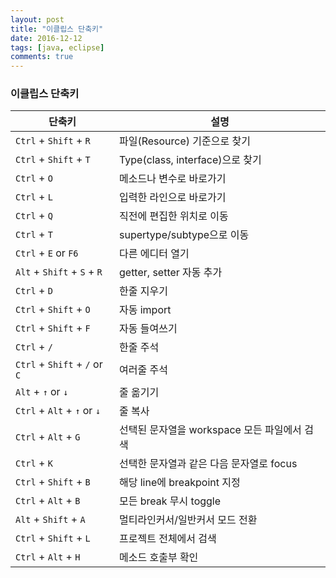 ```yaml
---
layout: post
title: "이클립스 단축키"
date: 2016-12-12
tags: [java, eclipse]
comments: true
---
```


### 이클립스 단축키
|단축키|설명|  
|---|---|  
|`Ctrl` + `Shift` + `R`|파일(Resource) 기준으로 찾기|  
|`Ctrl` + `Shift` + `T`|Type(class, interface)으로 찾기|  
|`Ctrl` + `O`|메소드나 변수로 바로가기|  
|`Ctrl` + `L`|입력한 라인으로 바로가기|  
|`Ctrl` + `Q`|직전에 편집한 위치로 이동|  
|`Ctrl` + `T`|supertype/subtype으로 이동|  
|`Ctrl` + `E` or `F6`|다른 에디터 열기|  
|`Alt` + `Shift` + `S` + `R`|getter, setter 자동 추가|  
|`Ctrl` + `D`|한줄 지우기|  
|`Ctrl` + `Shift` + `O`|자동 import|  
|`Ctrl` + `Shift` + `F`|자동 들여쓰기|  
|`Ctrl` + `/`|한줄 주석|  
|`Ctrl` + `Shift` + `/` or `C`|여러줄 주석|  
|`Alt` + `↑` or `↓`|줄 옮기기|  
|`Ctrl` + `Alt` + `↑` or `↓`|줄 복사|  
|`Ctrl` + `Alt` + `G`|선택된 문자열을 workspace 모든 파일에서 검색|  
|`Ctrl` + `K`|선택한 문자열과 같은 다음 문자열로 focus|  
|`Ctrl` + `Shift` + `B`|해당 line에 breakpoint 지정|  
|`Ctrl` + `Alt` + `B`|모든 break 무시 toggle|  
|`Alt` + `Shift` + `A`|멀티라인커서/일반커서 모드 전환|  
|`Ctrl` + `Shift` + `L`|프로젝트 전체에서 검색|  
|`Ctrl` + `Alt` + `H`|메소드 호출부 확인|  
